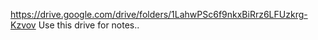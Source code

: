 https://drive.google.com/drive/folders/1LahwPSc6f9nkxBiRrz6LFUzkrg-Kzvov
Use this drive for notes..
